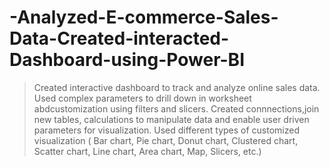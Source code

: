 # -Analyzed-E-commerce-Sales-Data-Created-interacted-Dashboard-using-Power-BI
> Created interactive dashboard to track and analyze online sales data.
> Used complex parameters to drill down in worksheet abdcustomization using filters and slicers.
>Created connnections,join new tables, calculations to manipulate data and enable user driven parameters for visualization. Used different types of customized visualization ( Bar chart, Pie chart, Donut chart, Clustered chart, Scatter chart, Line chart, Area chart, Map, Slicers, etc.)
